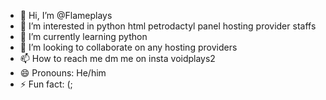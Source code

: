 - 👋 Hi, I’m @Flameplays
- 👀 I’m interested in python html petrodactyl panel hosting provider staffs
- 🌱 I’m currently learning python
- 💞️ I’m looking to collaborate on any hosting providers
- 📫 How to reach me dm me on insta voidplays2
- 😄 Pronouns: He/him
- ⚡ Fun fact: (;

<!---
Flameplays/Flameplays is a ✨ special ✨ repository because its `README.md` (this file) appears on your GitHub profile.
You can click the Preview link to take a look at your changes.
--->
